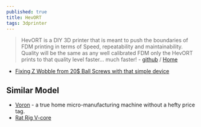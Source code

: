 ```yaml
---
published: true
title: HevORT
tags: 3dprinter
---
```

> HevORT is a DIY 3D printer that is meant to push the boundaries of FDM printing in terms of Speed, repeatability and maintainability. Quality will be the same as any well calibrated FDM only the HevORT prints to that quality level faster... much faster! - [github](https://github.com/MirageC79/HevORT) / [Home](https://hevort.com/)

- [Fixing Z Wobble from 20$ Ball Screws with that simple device](https://www.youtube.com/watch?v=mqSQhwqSzvg&list=LL&index=1&t=920s)


## Similar Model
- [Voron](https://www.vorondesign.com/) - a true home micro-manufacturing machine without a hefty price tag. 
- [Rat Rig V-core](https://www.ratrig.com/3d-printing-cnc/3d-printer-kits/complete-kits/v-core3configurable.html)

	